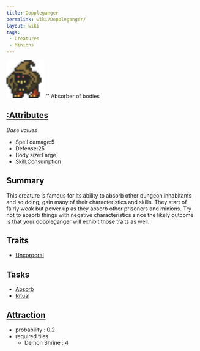 ```yaml
---
title: Doppleganger
permalink: wiki/Doppleganger/
layout: wiki
tags:
 - Creatures
 - Minions
---
```


<img src="doppleganger.png" title="fig:doppleganger.png" alt="doppleganger.png" width="100" />
'' Absorber of bodies

[:Attributes](:Attributes "wikilink")
-------------------------------------

*Base values*

-   Spell damage:5
-   Defense:25
-   Body size:Large
-   Skill:Consumption

Summary
-------

This creature is famous for its ability to absorb other dungeon
inhabitants and so doing, gain many of their characteristics and skills.
They start of fairly weak but power up as they absorb other prisoners
and minions. Try not to absorb things with negative characteristics
since the likely outcome is that your doppleganger will exhibit those
traits as well.

Traits
------

-   [Uncorporal](:Traits#Uncorporal "wikilink")

Tasks
-----

-   [Absorb](:Skills#Absorbtion "wikilink")
-   [Ritual](:Ritual_Room "wikilink")

[Attraction](:Immigration "wikilink")
-------------------------------------

-   probability : 0.2
-   required tiles
    -   Demon Shrine : 4

